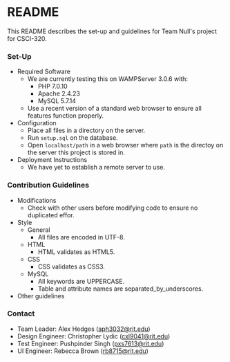 # README #

This README describes the set-up and guidelines for Team Null's project for CSCI-320.

### Set-Up ###

* Required Software
  * We are currently testing this on WAMPServer 3.0.6 with:
    * PHP 7.0.10
    * Apache 2.4.23
    * MySQL 5.7.14
  * Use a recent version of a standard web browser to ensure all features function properly.
* Configuration
  * Place all files in a directory on the server.
  * Run `setup.sql` on the database.
  * Open `localhost/path` in a web browser where `path` is the directoy on the server this project is stored in.
* Deployment Instructions
  * We have yet to establish a remote server to use.

### Contribution Guidelines ###

* Modifications
  * Check with other users before modifying code to ensure no duplicated effor.
* Style
  * General
    * All files are encoded in UTF-8.
  * HTML
    * HTML validates as HTML5.
  * CSS
    * CSS validates as CSS3.
  * MySQL
    * All keywords are UPPERCASE.
    * Table and attribute names are separated_by_underscores.
* Other guidelines

### Contact ###

* Team Leader: Alex Hedges (aph3032@rit.edu)
* Design Engineer: Christopher Lydic (cxl9041@rit.edu)
* Test Engineer: Pushpinder Singh (pxs7613@rit.edu)
* UI Engineer: Rebecca Brown (rb8715@rit.edu)